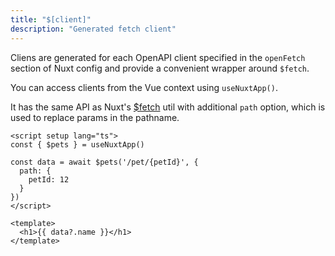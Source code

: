 ```yaml
---
title: "$[client]"
description: "Generated fetch client"
---
```


Cliens are generated for each OpenAPI client specified in the `openFetch` section of Nuxt config and provide a convenient wrapper around `$fetch`.

You can access clients from the Vue context using `useNuxtApp()`.

It has the same API as Nuxt's [$fetch](https://nuxt.com/docs/api/utils/dollarfetch) util with additional `path` option, which is used to replace params in the pathname.

```vue
<script setup lang="ts">
const { $pets } = useNuxtApp()

const data = await $pets('/pet/{petId}', {
  path: {
    petId: 12
  }
})
</script>

<template>
  <h1>{{ data?.name }}</h1>
</template>
```
